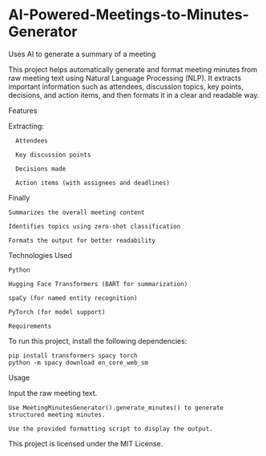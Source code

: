 # AI-Powered-Meetings-to-Minutes-Generator
Uses AI to generate a summary of a meeting

This project helps automatically generate and format meeting minutes from raw meeting text using Natural Language Processing (NLP). It extracts important information such as attendees, discussion topics, key points, decisions, and action items, and then formats it in a clear and readable way.

Features

Extracting:

      Attendees

      Key discussion points

      Decisions made

      Action items (with assignees and deadlines)
Finally

    Summarizes the overall meeting content

    Identifies topics using zero-shot classification

    Formats the output for better readability

  Technologies Used

    Python

    Hugging Face Transformers (BART for summarization)

    spaCy (for named entity recognition)

    PyTorch (for model support)

    Requirements

To run this project, install the following dependencies:

    pip install transformers spacy torch
    python -m spacy download en_core_web_sm

Usage

  Input the raw meeting text.

    Use MeetingMinutesGenerator().generate_minutes() to generate structured meeting minutes.

    Use the provided formatting script to display the output.

  This project is licensed under the MIT License.
